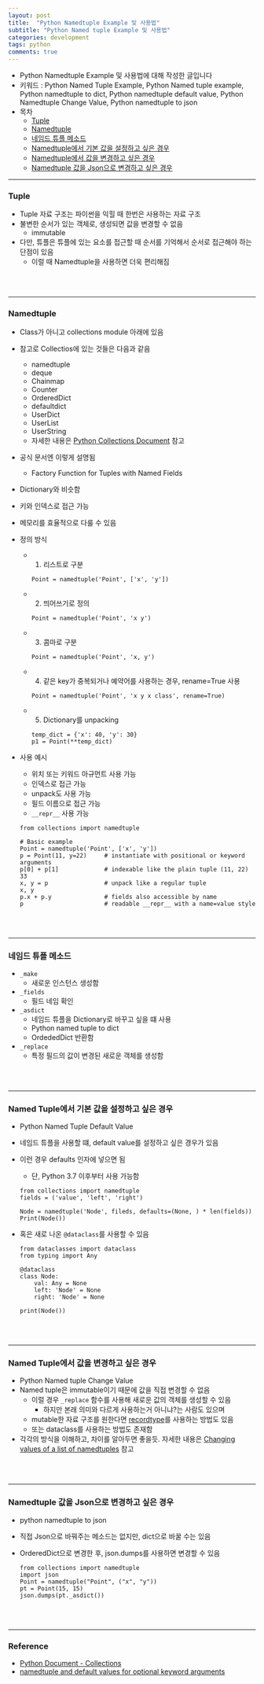 ```yaml
---
layout: post
title:  "Python Namedtuple Example 및 사용법"
subtitle: "Python Named tuple Example 및 사용법"
categories: development
tags: python
comments: true
---
```


- Python Namedtuple Example 및 사용법에 대해 작성한 글입니다
- 키워드 : Python Named Tuple Example, Python Named tuple example, Python namedtuple to dict, Python namedtuple default value, Python Namedtuple Change Value, Python namedtuple to json
- 목차
	- [Tuple](#tuple)
	- [Namedtuple](#namedtuple)
	- [네임드 튜플 메소드](#네임드-튜플-메소드)
	- [Namedtuple에서 기본 값을 설정하고 싶은 경우](#named-tuple에서-기본-값을-설정하고-싶은-경우)
	- [Namedtuple에서 값을 변경하고 싶은 경우](#named-tuple에서-값을-변경하고-싶은-경우)
	- [Namedtuple 값을 Json으로 변경하고 싶은 경우](namedtuple-값을-json으로-변경하고-싶은-경우)
	
---


### Tuple
- Tuple 자료 구조는 파이썬을 익힐 때 한번은 사용하는 자료 구조
- 불변한 순서가 있는 객체로, 생성되면 값을 변경할 수 없음
	- immutable
- 다만, 튜플은 튜플에 있는 요소를 접근할 때 순서를 기억해서 순서로 접근해야 하는 단점이 있음
	- 이럴 때 Namedtuple을 사용하면 더욱 편리해짐

<br />
<br />

---

### Namedtuple
- Class가 아니고 collections module 아래에 있음
- 참고로 Collectios에 있는 것들은 다음과 같음
	- namedtuple
	- deque
	- Chainmap
	- Counter
	- OrderedDict
	- defaultdict
	- UserDict
	- UserList
	- UserString
	- 자세한 내용은 [Python Collections Document](https://docs.python.org/ko/3.7/library/collections.html) 참고
- 공식 문서엔 이렇게 설명됨
	- Factory Function for Tuples with Named Fields
- Dictionary와 비슷함
- 키와 인덱스로 접근 가능
- 메모리를 효율적으로 다룰 수 있음
- 정의 방식
	- 1) 리스트로 구분

		```
		Point = namedtuple('Point', ['x', 'y'])
		```
	
	- 2) 띄어쓰기로 정의

		```
		Point = namedtuple('Point', 'x y')
		```
	
	- 3) 콤마로 구분

		```
		Point = namedtuple('Point', 'x, y')
		```
		
	- 4) 같은 key가 중복되거나 예약어를 사용하는 경우, rename=True 사용
	
		```
		Point = namedtuple('Point', 'x y x class', rename=True)
		```
		
	- 5) Dictionary를 unpacking

		```
		temp_dict = {'x': 40, 'y': 30}
		p1 = Point(**temp_dict)
		```

- 사용 예시
	- 위치 또는 키워드 아규먼트 사용 가능
	- 인덱스로 접근 가능
	- unpack도 사용 가능
	- 필드 이름으로 접근 가능
	- `__repr__` 사용 가능


	```
	from collections import namedtuple
	
	# Basic example
	Point = namedtuple('Point', ['x', 'y'])
	p = Point(11, y=22)     # instantiate with positional or keyword arguments
	p[0] + p[1]             # indexable like the plain tuple (11, 22)
	33
	x, y = p                # unpack like a regular tuple
	x, y
	p.x + p.y               # fields also accessible by name
	p                       # readable __repr__ with a name=value style
	```

<br />
<br />

---

### 네임드 튜플 메소드
- `_make`
	- 새로운 인스턴스 생성함
- `_fields`
	- 필드 네임 확인
- `_asdict`
	- 네임드 튜플을 Dictionary로 바꾸고 싶을 떄 사용
	- Python named tuple to dict
	- OrdededDict 반환함
- `_replace`
	- 특정 필드의 값이 변경된 새로운 객체를 생성함


<br />
<br />

---


### Named Tuple에서 기본 값을 설정하고 싶은 경우
- Python Named Tuple Default Value
- 네임드 튜플을 사용할 떄, default value를 설정하고 싶은 경우가 있음
- 이런 경우 defaults 인자에 넣으면 됨
	- 단, Python 3.7 이후부터 사용 가능함

	```
	from collections import namedtuple
	fields = ('value', 'left', 'right')
	
	Node = namedtuple('Node', fileds, defaults=(None, ) * len(fields))
	Print(Node())
	```	

- 혹은 새로 나온 `@dataclass`를 사용할 수 있음

	```
	from dataclasses import dataclass
	from typing import Any
	
	@dataclass
	class Node:
	    val: Any = None
	    left: 'Node' = None
	    right: 'Node' = None
	    
	print(Node())    
	```

<br />
<br />

---


### Named Tuple에서 값을 변경하고 싶은 경우
- Python Named tuple Change Value
- Named tuple은 immutable이기 때문에 값을 직접 변경할 수 없음
	- 이럴 경우 `_replace` 함수를 사용해 새로운 값의 객체를 생성할 수 있음
		- 하지만 본래 의미와 다르게 사용하는거 아니냐?는 사람도 있으며
	- mutable한 자료 구조를 원한다면 [recordtype](https://pypi.python.org/pypi/recordtype)를 사용하는 방법도 있음
	- 또는 dataclass를 사용하는 방법도 존재함
- 각각의 방식을 이해하고, 차이를 알아두면 좋을듯. 자세한 내용은 [Changing values of a list of namedtuples](https://stackoverflow.com/questions/31252939/changing-values-of-a-list-of-namedtuples/31253184) 참고

<br />
<br />

---

### Namedtuple 값을 Json으로 변경하고 싶은 경우
- python namedtuple to json
- 직접 Json으로 바꿔주는 메소드는 없지만, dict으로 바꿀 수는 있음
- OrderedDict으로 변경한 후, json.dumps를 사용하면 변경할 수 있음

	```
	from collections import namedtuple
	import json
	Point = namedtuple("Point", ("x", "y"))
	pt = Point(15, 15)
	json.dumps(pt._asdict())
	```

<br />
<br />

---

### Reference	
- [Python Document - Collections](https://docs.python.org/ko/3.7/library/collections.html)
- [namedtuple and default values for optional keyword arguments](https://stackoverflow.com/questions/11351032/namedtuple-and-default-values-for-optional-keyword-arguments)
